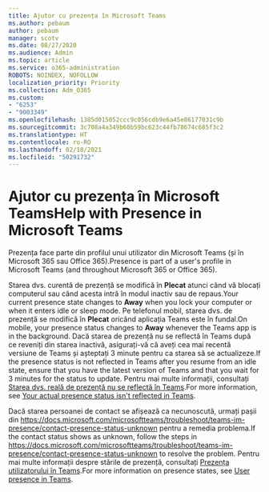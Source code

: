 ```yaml
---
title: Ajutor cu prezența în Microsoft Teams
ms.author: pebaum
author: pebaum
manager: scotv
ms.date: 08/27/2020
ms.audience: Admin
ms.topic: article
ms.service: o365-administration
ROBOTS: NOINDEX, NOFOLLOW
localization_priority: Priority
ms.collection: Adm_O365
ms.custom:
- "6253"
- "9003349"
ms.openlocfilehash: 1385d015052ccc9c056cdb9e6a45e86177031c9b
ms.sourcegitcommit: 3c708a4a349b60b59bc623c44fb78674c685f3c2
ms.translationtype: HT
ms.contentlocale: ro-RO
ms.lasthandoff: 02/18/2021
ms.locfileid: "50291732"
---
```

# <a name="help-with-presence-in-microsoft-teams"></a><span data-ttu-id="d1646-102">Ajutor cu prezența în Microsoft Teams</span><span class="sxs-lookup"><span data-stu-id="d1646-102">Help with Presence in Microsoft Teams</span></span>

<span data-ttu-id="d1646-103">Prezența face parte din profilul unui utilizator din Microsoft Teams (și în Microsoft 365 sau Office 365).</span><span class="sxs-lookup"><span data-stu-id="d1646-103">Presence is part of a user's profile in Microsoft Teams (and throughout Microsoft 365 or Office 365).</span></span> 

<span data-ttu-id="d1646-104">Starea dvs. curentă de prezență se modifică în  **Plecat**  atunci când vă blocați computerul sau când acesta intră în modul inactiv sau de repaus.</span><span class="sxs-lookup"><span data-stu-id="d1646-104">Your current presence state changes to  **Away**  when you lock your computer or when it enters idle or sleep mode.</span></span> <span data-ttu-id="d1646-105">Pe telefonul mobil, starea dvs. de prezență se modifică în **Plecat**  oricând aplicația Teams este în fundal.</span><span class="sxs-lookup"><span data-stu-id="d1646-105">On mobile, your presence status changes to **Away**  whenever the Teams app is in the background.</span></span> <span data-ttu-id="d1646-106">Dacă starea de prezență nu se reflectă în Teams după ce reveniți din starea inactivă, asigurați-vă că aveți cea mai recentă versiune de Teams și așteptați 3 minute pentru ca starea să se actualizeze.</span><span class="sxs-lookup"><span data-stu-id="d1646-106">If the presence status is not reflected in Teams after you resume from an idle state, ensure that you have the latest version of Teams and that you wait for 3 minutes for the status to update.</span></span> <span data-ttu-id="d1646-107">Pentru mai multe informații, consultați [Starea dvs. reală de prezență nu se reflectă în Teams](https://docs.microsoft.com/microsoftteams/troubleshoot/teams-im-presence/presence-not-show-actual-status).</span><span class="sxs-lookup"><span data-stu-id="d1646-107">For more information, see [Your actual presence status isn't reflected in Teams](https://docs.microsoft.com/microsoftteams/troubleshoot/teams-im-presence/presence-not-show-actual-status).</span></span>

<span data-ttu-id="d1646-108">Dacă starea persoanei de contact se afișează ca necunoscută, urmați pașii din https://docs.microsoft.com/microsoftteams/troubleshoot/teams-im-presence/contact-presence-status-unknown pentru a remedia problema.</span><span class="sxs-lookup"><span data-stu-id="d1646-108">If the contact status shows as unknown, follow the steps in https://docs.microsoft.com/microsoftteams/troubleshoot/teams-im-presence/contact-presence-status-unknown to resolve the problem.</span></span>
<span data-ttu-id="d1646-109">Pentru mai multe informații despre stările de prezență, consultați [Prezența utilizatorului în Teams](https://docs.microsoft.com/microsoftteams/presence-admins).</span><span class="sxs-lookup"><span data-stu-id="d1646-109">For more information on presence states, see [User presence in Teams](https://docs.microsoft.com/microsoftteams/presence-admins).</span></span>

